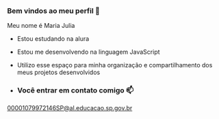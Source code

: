 ### Bem vindos ao meu perfil 🖤

Meu nome é Maria Julia

-  Estou estudando na alura 
-  Estou me desenvolvendo na linguagem JavaScript
-  Utilizo esse espaço para minha organização e compartilhamento dos meus projetos desenvolvidos

-  ### Você entrar em contato comigo 📫

  00001079972146SP@al.educacao.sp.gov.br
